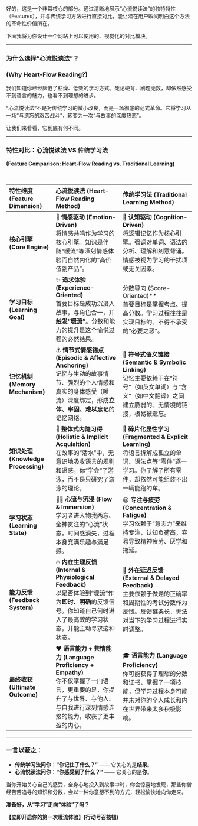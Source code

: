 好的，这是一个非常核心的部分。通过清晰地展示“心流悦读法”的独特特性（Features），并与传统学习方法进行直接对比，能让潜在用户瞬间明白这个方法的革命性价值所在。

下面我将为你设计一个网站上可以使用的、视觉化的对比模块。

---

### **为什么选择“心流悦读法”？**
### **(Why Heart-Flow Reading?)**

我们知道你已经厌倦了枯燥、低效的学习方式。死记硬背、刷题无数，却依然感受不到语言的魅力，也看不到理想的进步。

“心流悦读法”不是对传统学习的微小改良，而是一场彻底的范式革命。它将学习从一场“与遗忘的艰苦战斗”，转变为一次“与故事的深度热恋”。

让我们来看看，它到底有何不同。

---

### **特性对比：心流悦读法 VS 传统学习法**
**(Feature Comparison: Heart-Flow Reading vs. Traditional Learning)**

<br>

| 特性维度 (Feature Dimension) | **心流悦读法 (Heart-Flow Reading Method)** | **传统学习法 (Traditional Learning Method)** |
| :--- | :--- | :--- |
| **核心引擎 (Core Engine)** | 🎯 **情感驱动 (Emotion-Driven)**<br>将情感共鸣作为学习的核心引擎。知识是伴随“暖流”等深刻情感体验而自然内化的“高价值副产品”。 | 🧠 **认知驱动 (Cognition-Driven)**<br>将逻辑记忆作为核心引擎。强调对单词、语法的分析、理解和刻意背诵。情感被视为学习的干扰项或无关因素。 |
| **学习目标 (Learning Goal)** | ✨ **追求体验 (Experience-Oriented)**<br>首要目标是成功沉浸入故事，与角色合一，并**触发“暖流”**。分数和能力的提升是这个愉悦过程的必然结果。 | 分数导向 (Score-Oriented)**<br>首要目标是掌握考点、提高分数。学习过程往往是实现目标的、不得不承受的“必要之恶”。 |
| **记忆机制 (Memory Mechanism)** | ⚓ **情节式情感锚点 (Episodic & Affective Anchoring)**<br>记忆与生动的故事情节、强烈的个人情感和真实的身体感受（暖流）深度绑定，形成**立体、牢固、难以忘记**的记忆网络。 | 🔗 **符号式语义链接 (Semantic & Symbolic Linking)**<br>记忆主要依赖于在“符号”（如英文单词）与“含义”（如中文翻译）之间建立脆弱的、无情境的链接，极易被遗忘。 |
| **知识处理 (Knowledge Processing)**| 🌊 **整体式内隐习得 (Holistic & Implicit Acquisition)**<br>在故事的“活水”中，无意识地吸收语言的规则和语感。你“学会”了游泳，而不是只研究了游泳的理论。 | 🧩 **碎片化显性学习 (Fragmented & Explicit Learning)**<br>将语言拆解成孤立的单词、语法点等“零件”逐一学习。你了解了所有零件，却依然可能组装不出一辆能跑的车。 |
| **学习状态 (Learning State)** | 🧘‍♂️ **心流与沉浸 (Flow & Immersion)**<br>学习者进入物我两忘、全神贯注的“心流”状态，时间感消失，过程本身充满乐趣与满足感。 | 😫 **专注与疲劳 (Concentration & Fatigue)**<br>学习依赖于“意志力”来维持专注，认知负荷高，容易导致精神疲劳、厌学和拖延。 |
| **能力反馈 (Feedback System)** | 🔥 **内在生理反馈 (Internal & Physiological Feedback)**<br>以是否体验到“暖流”作为**即时、明确**的反馈信号。你知道自己何时进入了最高效的学习状态，并能主动寻求这种状态。 | 📝 **外在延迟反馈 (External & Delayed Feedback)**<br>主要依赖于做题的正确率和周期性的考试分数作为反馈。反馈链条长，无法对当下的学习过程进行实时调整。 |
| **最终收获 (Ultimate Outcome)** | ❤️ **语言能力 + 共情能力 (Language Proficiency + Empathy)**<br>你不仅掌握了一门语言，更重要的是，你提升了与世界、与他人、与自我进行深刻情感连接的能力，收获了更丰盈的内心。 | 🎓 **语言能力 (Language Proficiency)**<br>你可能获得了理想的分数和证书，掌握了一项技能，但学习过程本身可能并未对你的个人成长和内在世界带来太多积极影响。 |

---

### **一言以蔽之：**

*   **传统学习法问你：“你记住了什么？”** —— 它关心的是**结果**。
*   **心流悦读法问你：“你感受到了什么？”** —— 它关心的是**你**。

当你开始关心自己的感受，全身心地投入到故事中时，你会惊喜地发现，那些你曾经苦苦追寻的知识和分数，会以一种你意想不到的方式，轻松愉快地向你走来。

**准备好，从“学习”走向“体验”了吗？**

**【立即开启你的第一次暖流体验】(行动号召按钮)**
